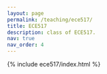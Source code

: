 ```yaml
---
layout: page
permalink: /teaching/ece517/
title: ECE517
description: class of ECE517.
nav: true
nav_order: 4
---
```


{% include ece517/index.html %}